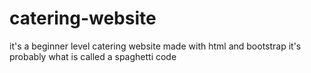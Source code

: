 # catering-website
it's a beginner level catering website made with html and bootstrap
it's probably what is called a spaghetti code
